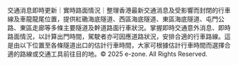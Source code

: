 交通消息即時更新｜實時路面情況｜整理香港最新交通消息及受影響而封閉的行車線及車龍龍尾位置，提供紅磡海底隧道、西區海底隧道、東區海底隧道、屯門公路、東區走廊等多條主要隧道及幹道路面行車狀況。掌握即時交通意外消息、即時路面情況，以計算出門時間，駕駛者亦可因應道路狀況，安排合適的行車路線。這是由以下位置至各條隧道出口的估計行車時間，大家可根據估計行車時間而選擇合適的路線或交通工具前往目的地。© 2025 e-zone. All Rights Reserved. 